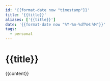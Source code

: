 ```yaml
---
id: '{{format-date now "timestamp"}}'
title: '{{title}}'
aliases: ['{{title}}']
date: '{{format-date now "%Y-%m-%dT%H:%M"}}'
tags:
  - personal
---
```


# {{title}}

{{content}}
